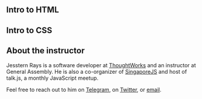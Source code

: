 ## Intro to HTML

## Intro to CSS

## About the instructor

Jesstern Rays is a software developer at [ThoughtWorks](https://thoughtworks.com) and an instructor at General Assembly. He is also a co-organizer of [SingaporeJS](https://www.meetup.com/Singapore-JS/) and host of talk.js, a monthly JavaScript meetup.

Feel free to reach out to him on [Telegram](https://t.me/jsstrn), on [Twitter](https://twitter.com/jsstrn), or [email](mailto:jessternrays+intro-to-coding@gmail.com?subject=[Intro%20to%20coding]&body=Wow-this-is-awesome).
